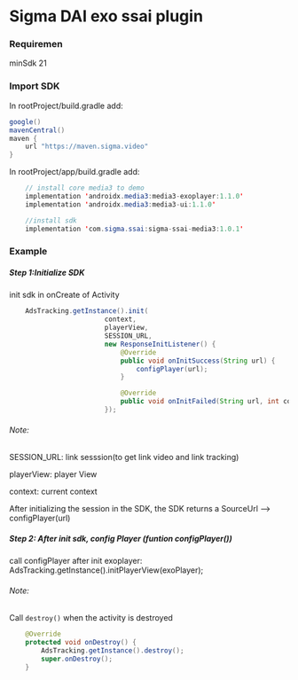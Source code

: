 # Sigma DAI exo ssai plugin

### Requiremen

minSdk 21

### Import SDK

In rootProject/build.gradle add:

```java
google()
mavenCentral()
maven {
    url "https://maven.sigma.video"
}
```

In rootProject/app/build.gradle add:

```java
    // install core media3 to demo
    implementation 'androidx.media3:media3-exoplayer:1.1.0'
    implementation 'androidx.media3:media3-ui:1.1.0'

    //install sdk
    implementation 'com.sigma.ssai:sigma-ssai-media3:1.0.1'
```

### Example

##### Step 1:Initialize SDK

init sdk in onCreate of Activity

```java
    AdsTracking.getInstance().init(
                        context,
                        playerView,
                        SESSION_URL,
                        new ResponseInitListener() {
                            @Override
                            public void onInitSuccess(String url) {
                                configPlayer(url);
                            }

                            @Override
                            public void onInitFailed(String url, int code, String msg) {}
                        });
```

###### Note:

SESSION_URL: link sesssion(to get link video and link tracking)

playerView: player View

context: current context

After initializing the session in the SDK, the SDK returns a SourceUrl --> configPlayer(url)

##### Step 2: After init sdk, config Player (funtion configPlayer())

call configPlayer after init exoplayer: AdsTracking.getInstance().initPlayerView(exoPlayer);

###### Note:

Call `destroy()` when the activity is destroyed

```java
    @Override
    protected void onDestroy() {
        AdsTracking.getInstance().destroy();
        super.onDestroy();
    }
```
